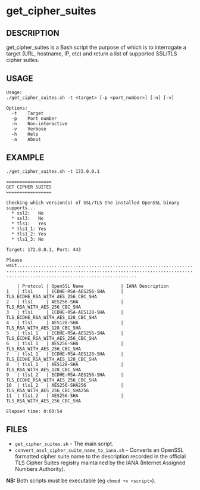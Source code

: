 get_cipher_suites
=================

DESCRIPTION
-----------
get_cipher_suites is a Bash script the purpose of which is to interrogate a
target (URL, hostname, IP, etc) and return a list of supported SSL/TLS cipher 
suites.


USAGE
-----
```
Usage:
./get_cipher_suites.sh -t <target> [-p <port_number>] [-n] [-v]

Options:
  -t    Target
  -p    Port number
  -n    Non-interactive
  -v    Verbose
  -h    Help
  -a    About
```

EXAMPLE
-------
```
./get_cipher_suites.sh -t 172.0.0.1

=================
GET CIPHER SUITES
=================

Checking which version(s) of SSL/TLS the installed OpenSSL binary supports...
  * ssl2:   No
  * ssl3:   No
  * tls1:   Yes
  * tls1_1: Yes
  * tls1_2: Yes
  * tls1_3: No

Target: 172.0.0.1, Port: 443

Please wait.....................................................................
................................................................................
.................................................

    | Protocol | OpenSSL Name              | IANA Description
1   | tls1     | ECDHE-RSA-AES256-SHA      | TLS_ECDHE_RSA_WITH_AES_256_CBC_SHA
2   | tls1     | AES256-SHA                | TLS_RSA_WITH_AES_256_CBC_SHA
3   | tls1     | ECDHE-RSA-AES128-SHA      | TLS_ECDHE_RSA_WITH_AES_128_CBC_SHA
4   | tls1     | AES128-SHA                | TLS_RSA_WITH_AES_128_CBC_SHA
5   | tls1_1   | ECDHE-RSA-AES256-SHA      | TLS_ECDHE_RSA_WITH_AES_256_CBC_SHA
6   | tls1_1   | AES256-SHA                | TLS_RSA_WITH_AES_256_CBC_SHA
7   | tls1_1   | ECDHE-RSA-AES128-SHA      | TLS_ECDHE_RSA_WITH_AES_128_CBC_SHA
8   | tls1_1   | AES128-SHA                | TLS_RSA_WITH_AES_128_CBC_SHA
9   | tls1_2   | ECDHE-RSA-AES256-SHA      | TLS_ECDHE_RSA_WITH_AES_256_CBC_SHA
10  | tls1_2   | AES256-SHA256             | TLS_RSA_WITH_AES_256_CBC_SHA256
11  | tls1_2   | AES256-SHA                | TLS_RSA_WITH_AES_256_CBC_SHA

Elapsed time: 0:00:54
```


FILES
-----
  * `get_cipher_suites.sh` - The main script.
  * `convert_ossl_cipher_suite_name_to_iana.sh` - Converts an OpenSSL formatted 
    cipher suite name to the description recorded in the official TLS Cipher 
	Suites registry maintained by the IANA (Internet Assigned Numbers Authority).

**NB:** Both scripts must be executable (eg `chmod +x <script>`).
